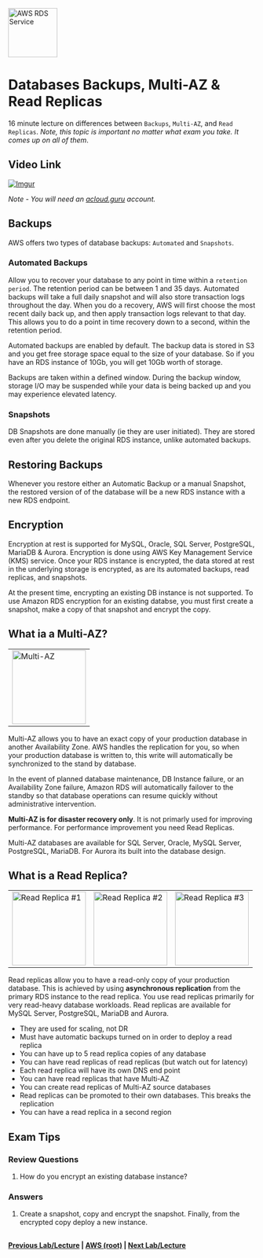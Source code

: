 <img src="https://i.imgur.com/ytVeZB4.png" height="100" title="AWS RDS Service" /> 

Databases Backups, Multi-AZ & Read Replicas
======

16 minute lecture on differences between `Backups`, `Multi-AZ`, and `Read Replicas`. _Note, this topic is important 
no matter what exam you take. It comes up on all of them_.


## Video Link

[![Imgur](https://i.imgur.com/hD15fea.png)](https://acloud.guru/course/aws-certified-solutions-architect-associate/learn/databases/abbd9cdd-d1b1-4ded-a726-df282da7f7df/watch)

*Note - You will need an [acloud.guru](acloud.guru) account.*


## Backups

AWS offers two types of database backups: `Automated` and `Snapshots`.


### Automated Backups

Allow you to recover your database to any point in time within a `retention period`. The retention period can be 
between 1 and 35 days. Automated backups will take a full daily snapshot and will also store transaction logs 
throughout the day. When you do a recovery, AWS will first choose the most recent daily back up, and then
apply transaction logs relevant to that day. This allows you to do a point in time recovery down to a second, 
within the retention period.

Automated backups are enabled by default. The backup data is stored in S3 and you get free storage space equal to 
the size of your database. So if you have an RDS instance of 10Gb, you will get 10Gb worth of storage.

Backups are taken within a defined window. During the backup window, storage I/O may be suspended while your data
is being backed up and you may experience elevated latency.


### Snapshots

DB Snapshots are done manually (ie they are user initiated). They are stored even after you delete the original RDS 
instance, unlike automated backups.


## Restoring Backups

Whenever you restore either an Automatic Backup or a manual Snapshot, the restored version of of the database will be
a new RDS instance with a new RDS endpoint.


## Encryption

Encryption at rest is supported for MySQL, Oracle, SQL Server, PostgreSQL, MariaDB & Aurora. Encryption is done using
AWS Key Management Service (KMS) service. Once your RDS instance is encrypted, the data stored at rest in the 
underlying storage is encrypted, as are its automated backups, read replicas, and snapshots.

At the present time, encrypting an existing DB instance is not supported. To use Amazon RDS encryption for an existing
databse, you must first create a snapshot, make a copy of that snapshot and encrypt the copy.


## What ia a Multi-AZ?

<table>
  <tr>
    <td>
    <img src="https://i.imgur.com/2AwaPVk.png" height="150" title="Multi-AZ" />
    </td>
  </tr>
</table>

Multi-AZ allows you to have an exact copy of your production database in another Availability Zone. AWS handles the 
replication for you, so when your production database is written to, this write will automatically be synchronized
to the stand by database.

In the event of planned database maintenance, DB Instance failure, or an Availability Zone failure, Amazon RDS will
automatically failover to the standby so that database operations can resume quickly without administrative 
intervention.

**Multi-AZ is for disaster recovery only**. It is not primarly used for improving performance. For performance 
improvement you need Read Replicas.

Multi-AZ databases are available for SQL Server, Oracle, MySQL Server, PostgreSQL, MariaDB.  For Aurora its built into
the database design.


## What is a Read Replica?

<table>
  <tr>
    <td>
      <img src="https://i.imgur.com/UvuKvLQ.png" height="150" title="Read Replica #1" />
    </td>
    <td>
      <img src="https://i.imgur.com/IvxRBJs.png" height="150" title="Read Replica #2" />
    </td>
    <td>
        <img src="https://i.imgur.com/EhLJHsx.png" height="150" title="Read Replica #3" />
    </td>
  </tr>
</table>

Read replicas allow you to have a read-only copy of your production database. This is achieved by using
**asynchronous replication** from the primary RDS instance to the read replica. You use read replicas primarily
for very read-heavy database workloads. Read replicas are available for MySQL Server, PostgreSQL, MariaDB and Aurora.

* They are used for scaling, not DR  
* Must have automatic backups turned on in order to deploy a read replica
* You can have up to 5 read replica copies of any database
* You can have read replicas of read replicas (but watch out for latency)
* Each read replica will have its own DNS end point
* You can have read replicas that have Multi-AZ
* You can create read replicas of Multi-AZ source databases
* Read replicas can be promoted to their own databases. This breaks the replication
* You can have a read replica in a second region




## Exam Tips

### Review Questions

 1. How do you encrypt an existing database instance?

### Answers

 1. Create a snapshot, copy and encrypt the snapshot. Finally, from the encrypted copy deploy a new instance.
  
## 

**[Previous Lab/Lecture](databases-rds-instance-lab.md) | [AWS (root)](../readme.adoc) | [Next Lab/Lecture](databases-rds-backups-replicas.md)**










